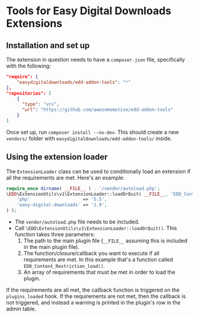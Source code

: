 # Tools for Easy Digital Downloads Extensions

## Installation and set up

The extension in question needs to have a `composer.json` file, specifically with the following:

```json 
"require": {
    "easydigitaldownloads/edd-addon-tools": "*"
},
"repositories": [
    {
      "type": "vcs",
      "url": "https://github.com/awesomemotive/edd-addon-tools"
    }
]
```

Once set up, run `composer install --no-dev`. This should create a new `vendors/` folder with `easydigitaldownloads/edd-addon-tools/` inside.

## Using the extension loader

The `ExtensionLoader` class can be used to conditionally load an extension if all the requirements are met. Here's an example:

```php 
require_once dirname( __FILE__ ) . '/vendor/autoload.php';
\EDD\ExtensionUtils\v1\ExtensionLoader::loadOrQuit( __FILE__, 'EDD_Content_Restriction_load', array(
	'php'                    => '5.5',
	'easy-digital-downloads' => '2.9',
) );
```

- The `vendor/autoload.php` file needs to be included. 
- Call `\EDD\ExtensionUtils\v1\ExtensionLoader::loadOrQuit()`. This function takes three parameters:
    1. The path to the main plugin file (`__FILE__` assuming this is included in the main plugin file).
    2. The function/closure/callback you want to execute if all requirements are met. In this example that's a function called `EDD_Content_Restriction_load()`.
    3. An array of requirements that must be met in order to load the plugin.

If the requirements are all met, the callback function is triggered on the `plugins_loaded` hook.
If the requirements are not met, then the callback is not triggered, and instead a warning is printed in the plugin's row in the admin table.
